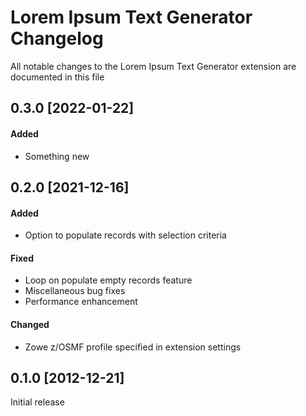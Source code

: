 # Lorem Ipsum Text Generator Changelog

All notable changes to the Lorem Ipsum Text Generator extension are documented in this file

## 0.3.0 [2022-01-22]

#### Added
* Something new

## 0.2.0 [2021-12-16]

#### Added
* Option to populate records with selection criteria

#### Fixed
* Loop on populate empty records feature
* Miscellaneous bug fixes
* Performance enhancement

#### Changed
* Zowe z/OSMF profile specified in extension settings

## 0.1.0 [2012-12-21]

Initial release
